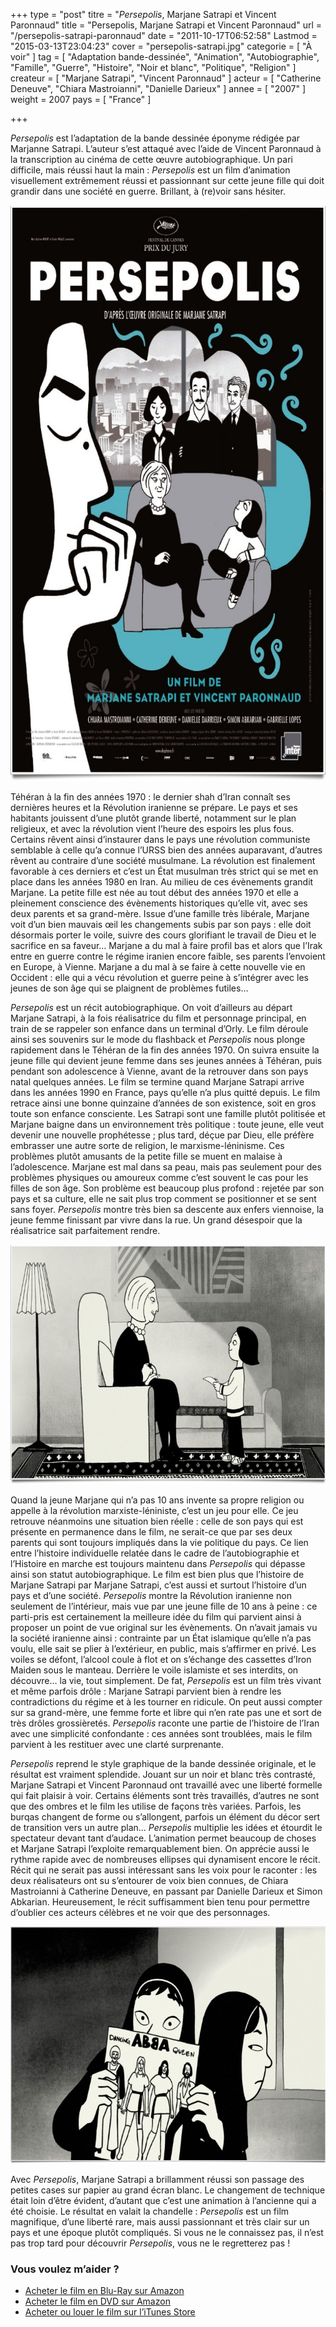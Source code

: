 +++
type = "post"
titre = "<em>Persepolis</em>, Marjane Satrapi et Vincent Paronnaud"
title = "Persepolis, Marjane Satrapi et Vincent Paronnaud"
url = "/persepolis-satrapi-paronnaud"
date = "2011-10-17T06:52:58"
Lastmod = "2015-03-13T23:04:23"
cover = "persepolis-satrapi.jpg"
categorie = [ "À voir" ]
tag = [ "Adaptation bande-dessinée", "Animation", "Autobiographie", "Famille", "Guerre", "Histoire", "Noir et blanc", "Politique", "Religion" ]
createur = [ "Marjane Satrapi", "Vincent Paronnaud" ]
acteur = [ "Catherine Deneuve", "Chiara Mastroianni", "Danielle Darieux" ]
annee = [ "2007" ]
weight = 2007
pays = [ "France" ]

+++

<p><em>Persepolis</em> est l&rsquo;adaptation de la bande dessinée éponyme rédigée par Marjanne Satrapi. L&rsquo;auteur s&rsquo;est attaqué avec l&rsquo;aide de Vincent Paronnaud à la transcription au cinéma de cette œuvre autobiographique. Un pari difficile, mais réussi haut la main&nbsp;: <em>Persepolis</em> est un film d&rsquo;animation visuellement extrêmement réussi et passionnant sur cette jeune fille qui doit grandir dans une société en guerre. Brillant, à (re)voir sans hésiter.</p>
<a href="http://www.allocine.fr/film/fichefilm_gen_cfilm=110204.html"><img class="aligncenter" style="border-style: initial; border-color: initial; border-width: 0px;" src="marjane-satrapi-persepolis.jpg" alt="Marjane satrapi persepolis" width="690" height="921" border="0" /></a>
<p>Téhéran à la fin des années 1970&nbsp;: le dernier shah d&rsquo;Iran connaît ses dernières heures et la Révolution iranienne se prépare. Le pays et ses habitants jouissent d&rsquo;une plutôt grande liberté, notamment sur le plan religieux, et avec la révolution vient l&rsquo;heure des espoirs les plus fous. Certains rêvent ainsi d&rsquo;instaurer dans le pays une révolution communiste semblable à celle qu&rsquo;a connue l&rsquo;URSS bien des années auparavant, d&rsquo;autres rêvent au contraire d&rsquo;une société musulmane. La révolution est finalement favorable à ces derniers et c&rsquo;est un État musulman très strict qui se met en place dans les années 1980 en Iran. Au milieu de ces évènements grandit Marjane. La petite fille est née au tout début des années 1970 et elle a pleinement conscience des évènements historiques qu&rsquo;elle vit, avec ses deux parents et sa grand-mère. Issue d&rsquo;une famille très libérale, Marjane voit d&rsquo;un bien mauvais œil les changements subis par son pays&nbsp;: elle doit désormais porter le voile, suivre des cours glorifiant le travail de Dieu et le sacrifice en sa faveur… Marjane a du mal à faire profil bas et alors que l&rsquo;Irak entre en guerre contre le régime iranien encore faible, ses parents l&rsquo;envoient en Europe, à Vienne. Marjane a du mal à se faire à cette nouvelle vie en Occident&nbsp;: elle qui a vécu révolution et guerre peine à s&rsquo;intégrer avec les jeunes de son âge qui se plaignent de problèmes futiles…</p>
<p><em>Persepolis</em> est un récit autobiographique. On voit d&rsquo;ailleurs au départ Marjane Satrapi, à la fois réalisatrice du film et personnage principal, en train de se rappeler son enfance dans un terminal d&rsquo;Orly. Le film déroule ainsi ses souvenirs sur le mode du flashback et <em>Persepolis</em> nous plonge rapidement dans le Téhéran de la fin des années 1970. On suivra ensuite la jeune fille qui devient jeune femme dans ses jeunes années à Téhéran, puis pendant son adolescence à Vienne, avant de la retrouver dans son pays natal quelques années. Le film se termine quand Marjane Satrapi arrive dans les années 1990 en France, pays qu&rsquo;elle n&rsquo;a plus quitté depuis. Le film retrace ainsi une bonne quinzaine d&rsquo;années de son existence, soit en gros toute son enfance consciente. Les Satrapi sont une famille plutôt politisée et Marjane baigne dans un environnement très politique : toute jeune, elle veut devenir une nouvelle prophétesse&nbsp;; plus tard, déçue par Dieu, elle préfère embrasser une autre sorte de religion, le marxisme-léninisme. Ces problèmes plutôt amusants de la petite fille se muent en malaise à l&rsquo;adolescence. Marjane est mal dans sa peau, mais pas seulement pour des problèmes physiques ou amoureux comme c&rsquo;est souvent le cas pour les filles de son âge. Son problème est beaucoup plus profond&nbsp;: rejetée par son pays et sa culture, elle ne sait plus trop comment se positionner et se sent sans foyer. <em>Persepolis</em> montre très bien sa descente aux enfers viennoise, la jeune femme finissant par vivre dans la rue. Un grand désespoir que la réalisatrice sait parfaitement rendre.</p>
<img class="aligncenter" style="border-style: initial; border-color: initial; border-width: 0px;" src="satrapi-persepolis.jpg" alt="Satrapi persepolis" width="690" height="383" border="0" />
<p>Quand la jeune Marjane qui n&rsquo;a pas 10 ans invente sa propre religion ou appelle à la révolution marxiste-léniniste, c&rsquo;est un jeu pour elle. Ce jeu retrouve néanmoins une situation bien réelle&nbsp;: celle de son pays qui est présente en permanence dans le film, ne serait-ce que par ses deux parents qui sont toujours impliqués dans la vie politique du pays. Ce lien entre l&rsquo;histoire individuelle relatée dans le cadre de l&rsquo;autobiographie et l&rsquo;Histoire en marche est toujours maintenu dans <em>Persepolis</em> qui dépasse ainsi son statut autobiographique. Le film est bien plus que l&rsquo;histoire de Marjane Satrapi par Marjane Satrapi, c&rsquo;est aussi et surtout l&rsquo;histoire d&rsquo;un pays et d&rsquo;une société. <em>Persepolis</em> montre la Révolution iranienne non seulement de l&rsquo;intérieur, mais vue par une jeune fille de 10 ans à peine&nbsp;: ce parti-pris est certainement la meilleure idée du film qui parvient ainsi à proposer un point de vue original sur les évènements. On n&rsquo;avait jamais vu la société iranienne ainsi&nbsp;: contrainte par un État islamique qu&rsquo;elle n&rsquo;a pas voulu, elle sait se plier à l&rsquo;extérieur, en public, mais s&rsquo;affirmer en privé. Les voiles se défont, l&rsquo;alcool coule à flot et on s&rsquo;échange des cassettes d&rsquo;Iron Maiden sous le manteau. Derrière le voile islamiste et ses interdits, on découvre… la vie, tout simplement. De fat, <em>Persepolis</em> est un film très vivant et même parfois drôle : Marjane Satrapi parvient bien à rendre les contradictions du régime et à les tourner en ridicule. On peut aussi compter sur sa grand-mère, une femme forte et libre qui n&rsquo;en rate pas une et sort de très drôles grossièretés. <em>Persepolis</em> raconte une partie de l&rsquo;histoire de l&rsquo;Iran avec une simplicité confondante : ces années sont troublées, mais le film parvient à les restituer avec une clarté surprenante.</p>
<p><em>Persepolis</em> reprend le style graphique de la bande dessinée originale, et le résultat est vraiment splendide. Jouant sur un noir et blanc très contrasté, Marjane Satrapi et Vincent Paronnaud ont travaillé avec une liberté formelle qui fait plaisir à voir. Certains éléments sont très travaillés, d&rsquo;autres ne sont que des ombres et le film les utilise de façons très variées. Parfois, les burqas changent de forme ou s&rsquo;allongent, parfois un élément du décor sert de transition vers un autre plan… <em>Persepolis</em> multiplie les idées et étourdit le spectateur devant tant d&rsquo;audace. L&rsquo;animation permet beaucoup de choses et Marjane Satrapi l&rsquo;exploite remarquablement bien. On apprécie aussi le rythme rapide avec de nombreuses ellipses qui dynamisent encore le récit. Récit qui ne serait pas aussi intéressant sans les voix pour le raconter : les deux réalisateurs ont su s&rsquo;entourer de voix bien connues, de Chiara Mastroianni à Catherine Deneuve, en passant par Danielle Darieux et Simon Abkarian. Heureusement, le récit suffisamment bien tenu pour permettre d&rsquo;oublier ces acteurs célèbres et ne voir que des personnages.</p>
<img class="aligncenter" style="border-style: initial; border-color: initial; border-width: 0px;" src="persepolis.jpg" alt="Persepolis" width="690" height="379" border="0" />
<p>Avec <em>Persepolis</em>, Marjane Satrapi a brillamment réussi son passage des petites cases sur papier au grand écran blanc. Le changement de technique était loin d&rsquo;être évident, d&rsquo;autant que c&rsquo;est une animation à l&rsquo;ancienne qui a été choisie. Le résultat en valait la chandelle : <em>Persepolis</em> est un film magnifique, d&rsquo;une liberté rare, mais aussi passionnant et très clair sur un pays et une époque plutôt compliqués. Si vous ne le connaissez pas, il n&rsquo;est pas trop tard pour découvrir <em>Persepolis</em>, vous ne le regretterez pas&nbsp;!</p>
<div class="amazon">
<h3>Vous voulez m&rsquo;aider ?</h3>
<ul>
<li><a href="http://www.amazon.fr/gp/product/B001CRVY1Y/ref=as_li_ss_tl?ie=UTF8&tag=leblogdenic07-21&linkCode=as2&camp=1642&creative=19458&creativeASIN=B001CRVY1Y">Acheter le film en Blu-Ray sur Amazon</a></li>
<li><a href="http://www.amazon.fr/gp/product/B000X5FSPE/ref=as_li_ss_tl?ie=UTF8&tag=leblogdenic07-21&linkCode=as2&camp=1642&creative=19458&creativeASIN=B000X5FSPE">Acheter le film en DVD sur Amazon</a></li>
<li><a href="https://itunes.apple.com/fr/movie/persepolis/id472354347">Acheter ou louer le film sur l&rsquo;iTunes Store</a></li>
</ul>
</div>

